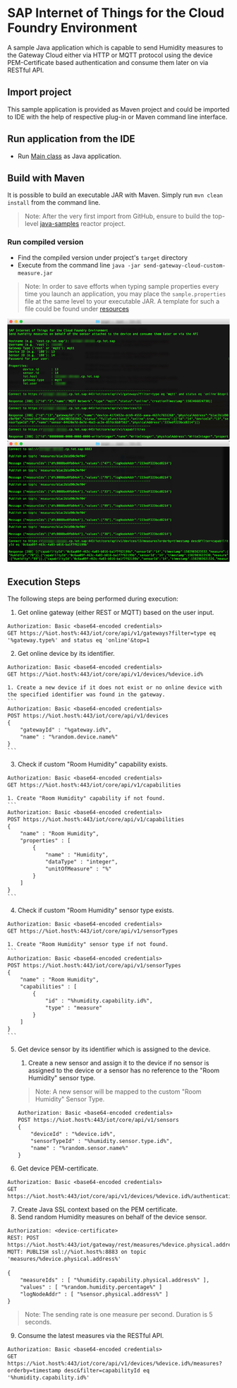 # SAP Internet of Things for the Cloud Foundry Environment

A sample Java application which is capable to send Humidity measures to the Gateway Cloud either via HTTP or MQTT protocol using the device PEM-Certificate based authentication and consume them later on via RESTful API. 

## Import project
This sample application is provided as Maven project and could be imported to IDE with the help of respective plug-in or Maven command line interface.

## Run application from the IDE
- Run [Main class](src/main/java/sample/Main.java) as Java application.

## Build with Maven
It is possible to build an executable JAR with Maven. Simply run `mvn clean install` from the command line.

>Note: After the very first import from GitHub, ensure to build the top-level [java-samples](../) reactor project.

### Run compiled version
- Find the compiled version under project's `target` directory
- Execute from the command line `java -jar send-gateway-cloud-custom-measure.jar`

>Note: In order to save efforts when typing sample properties every time you launch an application, you may place the `sample.properties` file at the same level to your executable JAR. A template for such a file could be found under [resources](src/main/resources/sample.properties)

![In Action](src/main/resources/send-gateway-cloud-custom-measure_0.jpg "In Action")
![In Action](src/main/resources/send-gateway-cloud-custom-measure_1.jpg "In Action")

## Execution Steps

The following steps are being performed during execution:

1. Get online gateway (either REST or MQTT) based on the user input.
```
Authorization: Basic <base64-encoded credentials>
GET https://%iot.host%:443/iot/core/api/v1/gateways?filter=type eq '%gateway.type%' and status eq 'online'&top=1
```
2. Get online device by its identifier.
```
Authorization: Basic <base64-encoded credentials>
GET https://%iot.host%:443/iot/core/api/v1/devices/%device.id%
```
	1. Create a new device if it does not exist or no online device with the specified identifier was found in the gateway.
	```
	Authorization: Basic <base64-encoded credentials>
	POST https://%iot.host%:443/iot/core/api/v1/devices  
	{
		"gatewayId" : "%gateway.id%",
		"name" : "%random.device.name%"
	}
	```
3. Check if custom "Room Humidity" capability exists.
```
Authorization: Basic <base64-encoded credentials>
GET https://%iot.host%:443/iot/core/api/v1/capabilities
```
	1. Create "Room Humidity" capability if not found.
	```
	Authorization: Basic <base64-encoded credentials>
	POST https://%iot.host%:443/iot/core/api/v1/capabilities  
	{
		"name" : "Room Humidity",
		"properties" : [
			{
				"name" : "Humidity",
				"dataType" : "integer",
				"unitOfMeasure" : "%"
			}
		]
	}
	```
4. Check if custom "Room Humidity" sensor type exists.
```
Authorization: Basic <base64-encoded credentials>
GET https://%iot.host%:443/iot/core/api/v1/sensorTypes
```
	1. Create "Room Humidity" sensor type if not found.
	```
	Authorization: Basic <base64-encoded credentials>
	POST https://%iot.host%:443/iot/core/api/v1/sensorTypes  
	{
		"name" : "Room Humidity",
		"capabilities" : [
			{
				"id" : "%humidity.capability.id%",
				"type" : "measure"
			}
		]
	}
	```
5. Get device sensor by its identifier which is assigned to the device.
	1. Create a new sensor and assign it to the device if no sensor is assigned to the device or a sensor has no reference to the "Room Humidity" sensor type.
	
	>Note: A new sensor will be mapped to the custom "Room Humidity" Sensor Type.
	
	```
	Authorization: Basic <base64-encoded credentials>
	POST https://%iot.host%:443/iot/core/api/v1/sensors  
	{
		"deviceId" : "%device.id%",
		"sensorTypeId" : "%humidity.sensor.type.id%",
		"name" : "%random.sensor.name%"
	}
	```
6. Get device PEM-certificate.
```
Authorization: Basic <base64-encoded credentials>
GET https://%iot.host%:443/iot/core/api/v1/devices/%device.id%/authentication/pem
```
7. Create Java SSL context based on the PEM certificate.
8. Send random Humidity measures on behalf of the device sensor.
```
Authorization: <device-certificate>
REST: POST https://%iot.host%:443/iot/gateway/rest/measures/%device.physical.address%
MQTT: PUBLISH ssl://%iot.host%:8883 on topic 'measures/%device.physical.address%'  

{
	"measureIds" : [ "%humidity.capability.physical.address%" ],
	"values" : [ "%random.humidity.percentage%" ]
	"logNodeAddr" : [ "%sensor.physical.address%" ]
}
```

>Note: The sending rate is one measure per second. Duration is 5 seconds.

9. Consume the latest measures via the RESTful API.
```
Authorization: Basic <base64-encoded credentials>
GET https://%iot.host%:443/iot/core/api/v1/devices/%device.id%/measures?orderby=timestamp desc&filter=capabilityId eq '%humidity.capability.id%'
```


